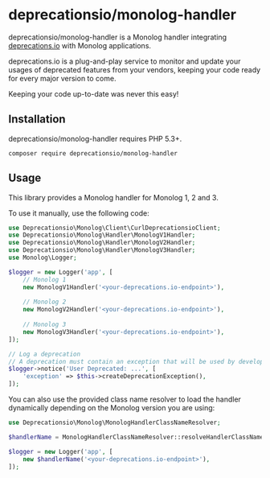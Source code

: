 # deprecationsio/monolog-handler

deprecationsio/monolog-handler is a Monolog handler integrating 
[deprecations.io](https://github.com/deprecationsio/deprecations.io)
with Monolog applications.

deprecations.io is a plug-and-play service to monitor and update your usages of deprecated features from your 
vendors, keeping your code ready for every major version to come. 

Keeping your code up-to-date was never this easy!

## Installation

deprecationsio/monolog-handler requires PHP 5.3+. 

```
composer require deprecationsio/monolog-handler
```

## Usage

This library provides a Monolog handler for Monolog 1, 2 and 3. 

To use it manually, use the following code:

```php
use Deprecationsio\Monolog\Client\CurlDeprecationsioClient;
use Deprecationsio\Monolog\Handler\MonologV1Handler;
use Deprecationsio\Monolog\Handler\MonologV2Handler;
use Deprecationsio\Monolog\Handler\MonologV3Handler;
use Monolog\Logger;

$logger = new Logger('app', [
    // Monolog 1
    new MonologV1Handler('<your-deprecations.io-endpoint>'),
    
    // Monolog 2
    new MonologV2Handler('<your-deprecations.io-endpoint>'),
    
    // Monolog 3
    new MonologV3Handler('<your-deprecations.io-endpoint>'),
]);

// Log a deprecation
// A deprecation must contain an exception that will be used by developers to understand the stacktrace
$logger->notice('User Deprecated: ...', [
    'exception' => $this->createDeprecationException(),
]);
```

You can also use the provided class name resolver to load the handler dynamically depending
on the Monolog version you are using:

```php
use Deprecationsio\Monolog\MonologHandlerClassNameResolver;

$handlerName = MonologHandlerClassNameResolver::resolveHandlerClassName();

$logger = new Logger('app', [
    new $handlerName('<your-deprecations.io-endpoint>'),
]);
```
